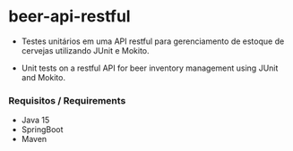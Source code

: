 # beer-api-restful

- Testes unitários em uma API restful para gerenciamento de estoque de cervejas utilizando JUnit e Mokito.
  
- Unit tests on a restful API for beer inventory management using JUnit and Mokito.

### Requisitos / Requirements
- Java 15
- SpringBoot
- Maven




